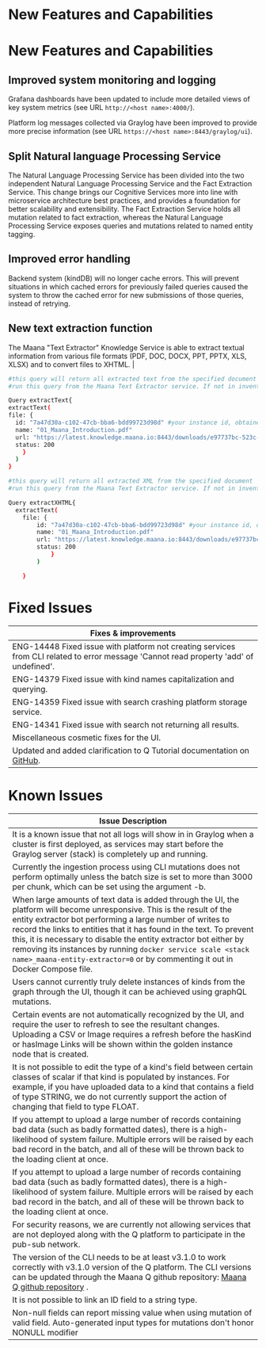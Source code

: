 # New Features and Capabilities

# New Features and Capabilities

## Improved system monitoring and logging

Grafana dashboards have been updated to include more detailed views of key system metrics (see URL `http://<host name>:4000/`).

Platform log messages collected via Graylog have been improved to provide more precise information (see URL `https://<host name>:8443/graylog/ui`).

## Split Natural language Processing Service

The Natural Language Processing Service has been divided into the two independent Natural Language Processing Service and the Fact Extraction Service. This change brings our Cognitive Services more into line with microservice architecture best practices, and provides a foundation for better scalability and extensibility. The Fact Extraction Service holds all mutation related to fact extraction, whereas the Natural Language Processing Service exposes queries and mutations related to named entity tagging.


## Improved error handling

 Backend system (kindDB) will no longer cache errors. This will prevent situations in which cached errors for previously failed queries caused the system to throw the cached error for new submissions of those queries, instead of retrying.


## New text extraction function

The Maana "Text Extractor" Knowledge Service is able to extract textual information from various file formats (PDF, DOC, DOCX, PPT, PPTX, XLS, XLSX) and to convert files to XHTML. |

```bash
#this query will return all extracted text from the specified document
#run this query from the Maana Text Extractor service. If not in inventory, search and add to inventory

Query extractText{
extractText(
file: {
  id: "7a47d30a-c102-47cb-bba6-bdd99723d98d" #your instance id, obtained from the "document" Kind
  name: "01_Maana_Introduction.pdf"
  url: "https://latest.knowledge.maana.io:8443/downloads/e97737bc-523c-43b4-856b-7648d55bce05/01_Maana_Introduction.pdf" #obtained from the relevant instance of "file" kind
  status: 200
    }
  )
}
```

```bash
#this query will return all extracted XML from the specified document
#run this query from the Maana Text Extractor service. If not in inventory, search and add to inventory

Query extractXHTML{
  extractText(
	file: {
		id: "7a47d30a-c102-47cb-bba6-bdd99723d98d" #your instance id, obtained from the "document" Kind
		name: "01_Maana_Introduction.pdf"
		url: "https://latest.knowledge.maana.io:8443/downloads/e97737bc-523c-43b4-856b-7648d55bce05/01_Maana_Introduction.pdf" #obtained from the relevant instance of "file" kind
		status: 200
			}
		)

	}

```


# Fixed Issues

|Fixes & improvements|
|------|
|ENG-14448 Fixed issue with platform not creating services from CLI related to error message 'Cannot read property 'add' of undefined'.|
|ENG-14379 Fixed issue with kind names capitalization and querying.|
|ENG-14359 Fixed issue with search crashing platform storage service.|
|ENG-14341 Fixed issue with search not returning all results.|
|Miscellaneous cosmetic fixes for the UI.|
|Updated and added clarification to Q Tutorial documentation on [GitHub](https://github.com/maana-io/Q-tutorials/tree/master/cli).|



# Known Issues



|Issue Description|
|------|
|   It is a known issue that not all logs will show in in Graylog when a cluster is first deployed, as services may start before the Graylog server (stack) is completely up and running.|
|   Currently the ingestion process using CLI mutations does not perform optimally unless the batch size is set to more than 3000 per chunk, which can be set using the argument -b.|
|  When large amounts of text data is added through the UI, the platform will become unresponsive. This is the result of the entity extractor bot performing a large number of writes to record the links to entities that it has found in the text. To prevent this, it is necessary to disable the entity extractor bot either by removing its instances by running `docker service scale <stack name>_maana-entity-extractor=0` or by commenting it out in Docker Compose file.|
|  Users cannot currently truly delete instances of kinds from the graph through the UI, though it can be achieved using graphQL mutations.  |
|  Certain events are not automatically recognized by the UI, and require the user to refresh to see the resultant changes. Uploading a CSV or Image requires a refresh before the hasKind or hasImage Links will be shown within the golden instance node that is created.|
|   It is not possible to edit the type of a kind's field between certain classes of scalar if that kind is populated by instances. For example, if you have uploaded data to a kind that contains a field of type STRING, we do not currently support the action of changing that field to type FLOAT. |
|  If you attempt to upload a large number of records containing bad data (such as badly formatted dates), there is a high-likelihood of system failure. Multiple errors will be raised by each bad record in the batch, and all of these will be thrown back to the loading client at once.|
|  If you attempt to upload a large number of records containing bad data (such as badly formatted dates), there is a high-likelihood of system failure. Multiple errors will be raised by each bad record in the batch, and all of these will be thrown back to the loading client at once.|
|  For security reasons, we are currently not allowing services that are not deployed along with the Q platform to participate in the pub-sub network.|
|  The version of the CLI needs to be at least v3.1.0 to work correctly with v3.1.0 version of the Q platform. The CLI versions can be updated through the Maana Q github repository: [Maana Q github repository](https://github.com/maana-io/Q-cli/blob/master/README.md#to-build-and-install) .|
|  It is not possible to link an ID field to a string type.|
|  Non-null fields can report missing value when using mutation of valid field. Auto-generated input types for mutations don't honor NONULL modifier|
